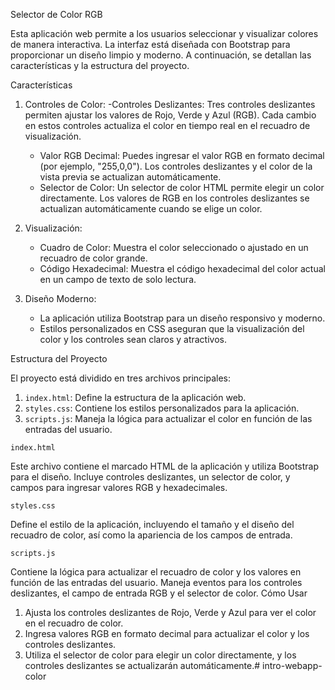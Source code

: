 
 Selector de Color RGB

Esta aplicación web permite a los usuarios seleccionar y visualizar colores de manera interactiva. La interfaz está diseñada con Bootstrap para proporcionar un diseño limpio y moderno. A continuación, se detallan las características y la estructura del proyecto.

 Características

1. Controles de Color:
    -Controles Deslizantes: Tres controles deslizantes permiten ajustar los valores de Rojo, Verde y Azul (RGB). Cada cambio en estos controles actualiza el color en tiempo real en el recuadro de visualización.
    - Valor RGB Decimal: Puedes ingresar el valor RGB en formato decimal (por ejemplo, "255,0,0"). Los controles deslizantes y el color de la vista previa se actualizan automáticamente.
    - Selector de Color: Un selector de color HTML permite elegir un color directamente. Los valores de RGB en los controles deslizantes se actualizan automáticamente cuando se elige un color.

2. Visualización:
    - Cuadro de Color: Muestra el color seleccionado o ajustado en un recuadro de color grande.
    - Código Hexadecimal: Muestra el código hexadecimal del color actual en un campo de texto de solo lectura.

3. Diseño Moderno:
    - La aplicación utiliza Bootstrap para un diseño responsivo y moderno.
    - Estilos personalizados en CSS aseguran que la visualización del color y los controles sean claros y atractivos.

 Estructura del Proyecto

El proyecto está dividido en tres archivos principales:

1. `index.html`: Define la estructura de la aplicación web.
2. `styles.css`: Contiene los estilos personalizados para la aplicación.
3. `scripts.js`: Maneja la lógica para actualizar el color en función de las entradas del usuario.

`index.html`

Este archivo contiene el marcado HTML de la aplicación y utiliza Bootstrap para el diseño. Incluye controles deslizantes, un selector de color, y campos para ingresar valores RGB y hexadecimales.

 `styles.css`

Define el estilo de la aplicación, incluyendo el tamaño y el diseño del recuadro de color, así como la apariencia de los campos de entrada.

 `scripts.js`

Contiene la lógica para actualizar el recuadro de color y los valores en función de las entradas del usuario. Maneja eventos para los controles deslizantes, el campo de entrada RGB y el selector de color.
 Cómo Usar

1. Ajusta los controles deslizantes de Rojo, Verde y Azul para ver el color en el recuadro de color.
2. Ingresa valores RGB en formato decimal para actualizar el color y los controles deslizantes.
3. Utiliza el selector de color para elegir un color directamente, y los controles deslizantes se actualizarán automáticamente.# intro-webapp-color
